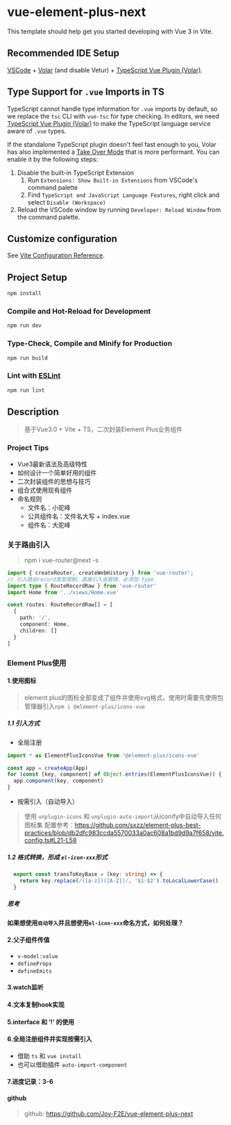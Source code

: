 # vue-element-plus-next

This template should help get you started developing with Vue 3 in Vite.

## Recommended IDE Setup

[VSCode](https://code.visualstudio.com/) + [Volar](https://marketplace.visualstudio.com/items?itemName=Vue.volar) (and disable Vetur) + [TypeScript Vue Plugin (Volar)](https://marketplace.visualstudio.com/items?itemName=Vue.vscode-typescript-vue-plugin).

## Type Support for `.vue` Imports in TS

TypeScript cannot handle type information for `.vue` imports by default, so we replace the `tsc` CLI with `vue-tsc` for type checking. In editors, we need [TypeScript Vue Plugin (Volar)](https://marketplace.visualstudio.com/items?itemName=Vue.vscode-typescript-vue-plugin) to make the TypeScript language service aware of `.vue` types.

If the standalone TypeScript plugin doesn't feel fast enough to you, Volar has also implemented a [Take Over Mode](https://github.com/johnsoncodehk/volar/discussions/471#discussioncomment-1361669) that is more performant. You can enable it by the following steps:

1. Disable the built-in TypeScript Extension
    1) Run `Extensions: Show Built-in Extensions` from VSCode's command palette
    2) Find `TypeScript and JavaScript Language Features`, right click and select `Disable (Workspace)`
2. Reload the VSCode window by running `Developer: Reload Window` from the command palette.

## Customize configuration

See [Vite Configuration Reference](https://vitejs.dev/config/).

## Project Setup

```sh
npm install
```

### Compile and Hot-Reload for Development

```sh
npm run dev
```

### Type-Check, Compile and Minify for Production

```sh
npm run build
```

### Lint with [ESLint](https://eslint.org/)

```sh
npm run lint
```

## Description

> 基于Vue3.0 + Vite + TS，二次封装Element Plus业务组件

### Project Tips

+ Vue3最新语法及高级特性
+ 如何设计一个简单好用的组件
+ 二次封装组件的思想与技巧
+ 组合式使用现有组件
+ 命名规则
  + 文件名：小驼峰
  + 公共组件名：文件名大写 + index.vue
  + 组件名：大驼峰

### 关于路由引入

> npm i vue-router@next -s

```typescript
import { createRouter, createWebHistory } from 'vue-router';
// 引入路由record类型限制，直接引入会报错，必须加 type
import type { RouteRecordRaw } from 'vue-router'
import Home from '../views/Home.vue'

const routes: RouteRecordRaw[] = [
  {
    path: '/',
    component: Home,
    children: []
  }
]
```

### Element Plus使用

#### 1.使用图标

> element plus的图标全部变成了组件并使用svg格式，使用时需要先使用包管理器引入`npm i @element-plus/icons-vue`

##### 1.1 引入方式

+ 全局注册

```typescript
import * as ElementPlusIconsVue from '@element-plus/icons-vue'

const app = createApp(App)
for (const [key, component] of Object.entries(ElementPlusIconsVue)) {
  app.component(key, component)
}
```

+ 按需引入（自动导入）

> 使用 `unplugin-icons` 和 `unplugin-auto-import`从iconify中自动导入任何图标集
配置参考：<https://github.com/sxzz/element-plus-best-practices/blob/db2dfc983ccda5570033a0ac608a1bd9d9a7f658/vite.config.ts#L21-L58>

##### 1.2 格式转换，形成 `el-icon-xxx`形式

```typescript
  export const transToKeyBase = (key: string) => {
    return key.replace(/([a-z])([A-Z])/, '$1-$2').toLocalLowerCase()
  }
```

##### 思考

**如果想使用`自动导入`并且想使用`el-icon-xxx`命名方式，如何处理？**

#### 2.父子组件传值

+ `v-model:value`
+ `defineProps`
+ `defineEmits`

#### 3.watch监听

#### 4.文本复制hook实现

#### 5.interface 和 ‘!’ 的使用

#### 6.全局注册组件并实现按需引入

+ 借助 `ts` 和 `vue install`
+ 也可以借助插件 `auto-import-component`

#### 7.进度记录：3-6


#### github

> github: <https://github.com/Joy-F2E/vue-element-plus-next>
